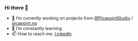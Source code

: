 ### Hi there 👋

<!--
**msingstad/msingstad** is a ✨ _special_ ✨ repository because its `README.md` (this file) appears on your GitHub profile.

Here are some ideas to get you started:
-->

- 🔭  I’m currently working on projects from <a href='https://github.com/PicapointStudio'>@PicapointStudio</a> / <a href='https://www.picapoint.no'>picapoint.no</a>
- 🌱  I’m constantly learning
- 📫  How to reach me: <a href='https://no.linkedin.com/in/msingstad'>LinkedIn</a>

